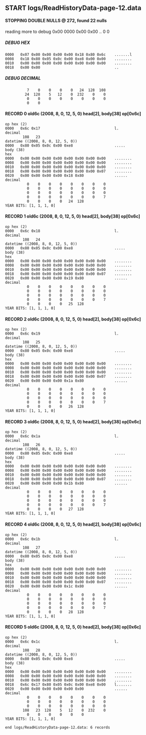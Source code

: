 ## START logs/ReadHistoryData-page-12.data
#### STOPPING DOUBLE NULLS @ 272, found 22 nulls
reading more to debug 0x00
    0000   0x00 0x00                                  ..
              0    0
##### DEBUG HEX
    0000   0x07 0x00 0x00 0x00 0x00 0x18 0x80 0x6c    .......l
    0008   0x18 0x80 0x05 0x0c 0x00 0xe8 0x00 0x00    ........
    0010   0x00 0x00 0x00 0x00 0x00 0x00 0x00 0x00    ........
    0018   0x00 0x00                                  ..
##### DEBUG DECIMAL
              7    0    0    0    0   24  128  108
             24  128    5   12    0  232    0    0
              0    0    0    0    0    0    0    0
              0    0
#### RECORD 0 old6c (2008, 8, 0, 12, 5, 0) head[2], body[38] op[0x6c]

    op hex (2)
    0000   0x6c 0x17                                  l.
    decimal
            108   23
    datetime ((2008, 8, 0, 12, 5, 0))
    0000   0x80 0x05 0x0c 0x00 0xe8                   .....
    body (38)
    hex
    0000   0x00 0x00 0x00 0x00 0x00 0x00 0x00 0x00    ........
    0008   0x00 0x00 0x00 0x00 0x00 0x00 0x00 0x00    ........
    0010   0x00 0x00 0x00 0x00 0x00 0x00 0x00 0x00    ........
    0018   0x00 0x00 0x00 0x00 0x00 0x00 0x00 0x07    ........
    0020   0x00 0x00 0x00 0x00 0x18 0x80              ......
    decimal
              0    0    0    0    0    0    0    0
              0    0    0    0    0    0    0    0
              0    0    0    0    0    0    0    0
              0    0    0    0    0    0    0    7
              0    0    0    0   24  128
    YEAR BITS: [1, 1, 1, 0]
#### RECORD 1 old6c (2008, 8, 0, 12, 5, 0) head[2], body[38] op[0x6c]

    op hex (2)
    0000   0x6c 0x18                                  l.
    decimal
            108   24
    datetime ((2008, 8, 0, 12, 5, 0))
    0000   0x80 0x05 0x0c 0x00 0xe8                   .....
    body (38)
    hex
    0000   0x00 0x00 0x00 0x00 0x00 0x00 0x00 0x00    ........
    0008   0x00 0x00 0x00 0x00 0x00 0x00 0x00 0x00    ........
    0010   0x00 0x00 0x00 0x00 0x00 0x00 0x00 0x00    ........
    0018   0x00 0x00 0x00 0x00 0x00 0x00 0x00 0x07    ........
    0020   0x00 0x00 0x00 0x00 0x19 0x80              ......
    decimal
              0    0    0    0    0    0    0    0
              0    0    0    0    0    0    0    0
              0    0    0    0    0    0    0    0
              0    0    0    0    0    0    0    7
              0    0    0    0   25  128
    YEAR BITS: [1, 1, 1, 0]
#### RECORD 2 old6c (2008, 8, 0, 12, 5, 0) head[2], body[38] op[0x6c]

    op hex (2)
    0000   0x6c 0x19                                  l.
    decimal
            108   25
    datetime ((2008, 8, 0, 12, 5, 0))
    0000   0x80 0x05 0x0c 0x00 0xe8                   .....
    body (38)
    hex
    0000   0x00 0x00 0x00 0x00 0x00 0x00 0x00 0x00    ........
    0008   0x00 0x00 0x00 0x00 0x00 0x00 0x00 0x00    ........
    0010   0x00 0x00 0x00 0x00 0x00 0x00 0x00 0x00    ........
    0018   0x00 0x00 0x00 0x00 0x00 0x00 0x00 0x07    ........
    0020   0x00 0x00 0x00 0x00 0x1a 0x80              ......
    decimal
              0    0    0    0    0    0    0    0
              0    0    0    0    0    0    0    0
              0    0    0    0    0    0    0    0
              0    0    0    0    0    0    0    7
              0    0    0    0   26  128
    YEAR BITS: [1, 1, 1, 0]
#### RECORD 3 old6c (2008, 8, 0, 12, 5, 0) head[2], body[38] op[0x6c]

    op hex (2)
    0000   0x6c 0x1a                                  l.
    decimal
            108   26
    datetime ((2008, 8, 0, 12, 5, 0))
    0000   0x80 0x05 0x0c 0x00 0xe8                   .....
    body (38)
    hex
    0000   0x00 0x00 0x00 0x00 0x00 0x00 0x00 0x00    ........
    0008   0x00 0x00 0x00 0x00 0x00 0x00 0x00 0x00    ........
    0010   0x00 0x00 0x00 0x00 0x00 0x00 0x00 0x00    ........
    0018   0x00 0x00 0x00 0x00 0x00 0x00 0x00 0x07    ........
    0020   0x00 0x00 0x00 0x00 0x1b 0x80              ......
    decimal
              0    0    0    0    0    0    0    0
              0    0    0    0    0    0    0    0
              0    0    0    0    0    0    0    0
              0    0    0    0    0    0    0    7
              0    0    0    0   27  128
    YEAR BITS: [1, 1, 1, 0]
#### RECORD 4 old6c (2008, 8, 0, 12, 5, 0) head[2], body[38] op[0x6c]

    op hex (2)
    0000   0x6c 0x1b                                  l.
    decimal
            108   27
    datetime ((2008, 8, 0, 12, 5, 0))
    0000   0x80 0x05 0x0c 0x00 0xe8                   .....
    body (38)
    hex
    0000   0x00 0x00 0x00 0x00 0x00 0x00 0x00 0x00    ........
    0008   0x00 0x00 0x00 0x00 0x00 0x00 0x00 0x00    ........
    0010   0x00 0x00 0x00 0x00 0x00 0x00 0x00 0x00    ........
    0018   0x00 0x00 0x00 0x00 0x00 0x00 0x00 0x07    ........
    0020   0x00 0x00 0x00 0x00 0x1c 0x80              ......
    decimal
              0    0    0    0    0    0    0    0
              0    0    0    0    0    0    0    0
              0    0    0    0    0    0    0    0
              0    0    0    0    0    0    0    7
              0    0    0    0   28  128
    YEAR BITS: [1, 1, 1, 0]
#### RECORD 5 old6c (2008, 8, 0, 12, 5, 0) head[2], body[38] op[0x6c]

    op hex (2)
    0000   0x6c 0x1c                                  l.
    decimal
            108   28
    datetime ((2008, 8, 0, 12, 5, 0))
    0000   0x80 0x05 0x0c 0x00 0xe8                   .....
    body (38)
    hex
    0000   0x00 0x00 0x00 0x00 0x00 0x00 0x00 0x00    ........
    0008   0x00 0x00 0x00 0x00 0x00 0x00 0x00 0x00    ........
    0010   0x00 0x00 0x00 0x00 0x00 0x00 0x00 0x00    ........
    0018   0x6c 0x17 0x80 0x05 0x0c 0x00 0xe8 0x00    l.......
    0020   0x00 0x00 0x00 0x00 0x00 0x00              ......
    decimal
              0    0    0    0    0    0    0    0
              0    0    0    0    0    0    0    0
              0    0    0    0    0    0    0    0
            108   23  128    5   12    0  232    0
              0    0    0    0    0    0
    YEAR BITS: [1, 1, 1, 0]
`end logs/ReadHistoryData-page-12.data: 6 records`
